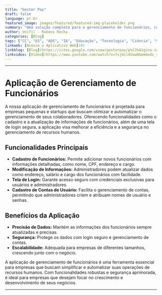 ```yaml
---
title: "Gestor Pay"
draft: false
language: pt-br
featured_image: images/featured/featured-img-placeholder.png
summary: "Uma solução completa para o gerenciamento de funcionários, com funcionalidades de cadastro, modificação de informações, e segurança."
author: Unifil - Rubens Rocha
categories: [Blog]
tags: ["CC", "ES", "ADS", "IA", "Educação", "Tecnologia", "Ciência", "Saúde", "Cultura", "Entretenimento"]
linkweb: [Acesse o Aplicativo Web](#)
linkblog: [Blog](https://sites.google.com/view/gestorpay/p%C3%A1gina-inicial)
linkvideo: [Vídeo](https://www.youtube.com/watch?v=7sjUcldVww0&embeds_referring_euri=https%3A%2F%2Fsites.google.com%2F&source_ve_path=Mjg2NjY)
---
```

---

# Aplicação de Gerenciamento de Funcionários

A nossa aplicação de gerenciamento de funcionários é projetada para empresas pequenas e startups que buscam otimizar e automatizar o gerenciamento de seus colaboradores. Oferecendo funcionalidades como o cadastro e a atualização de informações de funcionários, além de uma tela de login segura, a aplicação visa melhorar a eficiência e a segurança no gerenciamento de recursos humanos.

## Funcionalidades Principais

- **Cadastro de Funcionários:** Permite adicionar novos funcionários com informações detalhadas, como nome, CPF, endereço e cargo.
- **Modificação de Informações:** Administradores podem atualizar dados como endereço, salário e cargo dos funcionários com facilidade.
- **Tela de Login:** Garante acesso seguro com credenciais exclusivas para usuários e administradores.
- **Cadastro de Contas de Usuário:** Facilita o gerenciamento de contas, permitindo que administradores criem e atribuam nomes de usuário e senhas.

## Benefícios da Aplicação

- **Precisão de Dados:** Mantém as informações dos funcionários sempre atualizadas e precisas.
- **Segurança:** Protege os dados com login seguro e gerenciamento de contas.
- **Escalabilidade:** Adequada para empresas de diferentes tamanhos, crescendo junto com o negócio.

A aplicação de gerenciamento de funcionários é uma ferramenta essencial para empresas que buscam simplificar e automatizar suas operações de recursos humanos. Com funcionalidades robustas e segurança aprimorada, é ideal para empresas que desejam focar no crescimento e desenvolvimento de seus negócios.

---
